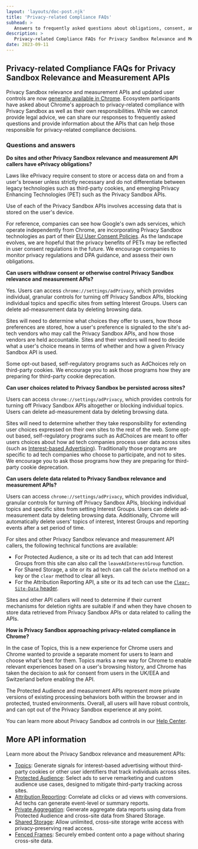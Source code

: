 ```yaml
---
layout: 'layouts/doc-post.njk'
title: 'Privacy-related Compliance FAQs'
subhead: >
   Answers to frequently asked questions about obligations, consent, and user controls.
description: >
   Privacy-related Compliance FAQs for Privacy Sandbox Relevance and Measurement APIs.
date: 2023-09-11
---
```


## Privacy-related Compliance FAQs for Privacy Sandbox Relevance and Measurement APIs

Privacy Sandbox relevance and measurement APIs and updated user controls are
now
[generally available in Chrome](https://privacysandbox.com/intl/en_us/news/privacy-sandbox-for-the-web-reaches-general-availability).
Ecosystem participants have asked about Chrome's approach to privacy-related
compliance with Privacy Sandbox as well as their own responsibilities. While we
cannot provide legal advice, we can share our responses to frequently asked
questions and provide information about the APIs that can help those responsible
for privacy-related compliance decisions.

### Questions and answers

**Do sites and other Privacy Sandbox relevance and measurement API callers have ePrivacy obligations?**

Laws like ePrivacy require consent to store or access data on and from a user's
browser unless strictly necessary and do not differentiate between legacy
technologies such as third-party cookies, and emerging Privacy Enhancing
Technologies (PET) such as the Privacy Sandbox APIs.

Use of each of the Privacy Sandbox APIs involves accessing data that is stored
on the user's device.

For reference, companies can see how Google's own ads services, which operate
independently from Chrome, are incorporating Privacy Sandbox technologies as
part of their
[EU User Consent Policies](https://www.google.com/about/company/user-consent-policy-help/#:~:text=Do%20I%20need%20to%20follow%20this%20policy%20if%20I%20participate,and%20the%20UK.).
As the landscape evolves, we are hopeful that the privacy benefits of PETs may
be reflected in user consent regulations in the future. We encourage companies
to monitor privacy regulations and DPA guidance, and assess their own
obligations.

**Can users withdraw consent or otherwise control Privacy Sandbox relevance and measurement APIs?**

Yes. Users can access `chrome://settings/adPrivacy`, which provides individual,
granular controls for turning off Privacy Sandbox APIs, blocking individual
topics and specific sites from setting Interest Groups. Users can delete
ad-measurement data by deleting browsing data.

Sites will need to determine what choices they offer to users, how those
preferences are stored, how a user's preference is signaled to the site's
ad-tech vendors who may call the Privacy Sandbox APIs, and how those vendors are
held accountable. Sites and their vendors will need to decide what a user's
choice means in terms of whether and how a given Privacy Sandbox API is used.

Some opt-out based, self-regulatory programs such as AdChoices rely on third-party
cookies. We encourage you to ask those programs how they are preparing for
third-party cookie deprecation.

**Can user choices related to Privacy Sandbox be persisted across sites?**

Users can access `chrome://settings/adPrivacy`, which provides controls for turning
off Privacy Sandbox APIs altogether or blocking individual topics. Users can
delete ad-measurement data by deleting browsing data.

Sites will need to determine whether they take responsibility for extending
user choices expressed on their own sites to the rest of the web. Some opt-out
based, self-regulatory programs such as AdChoices are meant to offer users choices
about how ad tech companies process user data across sites (such as
[Interest-based Advertising](https://youradchoices.com/learn#learn-icon)).
Traditionally those programs are specific to ad tech companies who choose to
participate, and not to sites. We encourage you to ask those programs how they
are preparing for third-party cookie deprecation.

**Can users delete data related to Privacy Sandbox relevance and measurement APIs?**

Users can access `chrome://settings/adPrivacy`, which provides individual, granular
controls for turning off Privacy Sandbox APIs, blocking individual topics and
specific sites from setting Interest Groups. Users can delete ad-measurement
data by deleting browsing data. Additionally, Chrome will automatically delete
users' topics of interest, Interest Groups and reporting events after a set
period of time.

For sites and other Privacy Sandbox relevance and measurement API callers, the
following technical functions are available:

-   For Protected Audience, a site or its ad tech that can add Interest
    Groups from this site can also call the `leaveAdInterestGroup` function.
-   For Shared Storage, a site or its ad tech can call the `delete` method
    on a key or the `clear` method to clear all keys.
-   For the Attribution Reporting API, a site or its ad tech can use
    the
    [`Clear-Site-Data` header](https://developer.mozilla.org/docs/Web/HTTP/Headers/Clear-Site-Data).

Sites and other API callers will need to determine if their current mechanisms
for deletion rights are suitable if and when they have chosen to store data
retrieved from Privacy Sandbox APIs or data related to calling the APIs.

**How is Privacy Sandbox approaching privacy-related compliance in Chrome?**

In the case of Topics, this is a new experience for Chrome users and Chrome
wanted to provide a separate moment for users to learn and choose what's best
for them. Topics marks a new way for Chrome to enable relevant experiences based
on a user's browsing history, and Chrome has taken the decision to ask for
consent from users in the UK/EEA and Switzerland before enabling the API.

The Protected Audience and measurement APIs represent more private versions of
existing processing behaviors both within the browser and in protected, trusted
environments. Overall, all users will have robust controls, and can opt out of
the Privacy Sandbox experience at any point.

You can learn more about Privacy Sandbox ad controls in our
[Help Center](https://support.google.com/chrome/answer/13355898#zippy=%2Cmanage-ad-topics).

## More API information

Learn more about the Privacy Sandbox relevance and measurement APIs:

-   [Topics](/docs/privacy-sandbox/topics/):
    Generate signals for interest-based advertising without third-party cookies
    or other user identifiers that track individuals across sites.
-   [Protected Audience](/docs/privacy-sandbox/protected-audience/):
    Select ads to serve remarketing and custom audience use cases, designed to
    mitigate third-party tracking across sites.
-   [Attribution Reporting](/docs/privacy-sandbox/attribution-reporting/):
    Correlate ad clicks or ad views with conversions. Ad techs can generate
    event-level or summary reports.
-   [Private Aggregation](/docs/privacy-sandbox/private-aggregation/):
    Generate aggregate data reports using data from Protected Audience and
    cross-site data from Shared Storage.
-   [Shared Storage](/docs/privacy-sandbox/shared-storage/):
    Allow unlimited, cross-site storage write access with privacy-preserving
    read access.
-   [Fenced Frames](/docs/privacy-sandbox/fenced-frame/):
    Securely embed content onto a page without sharing cross-site data.